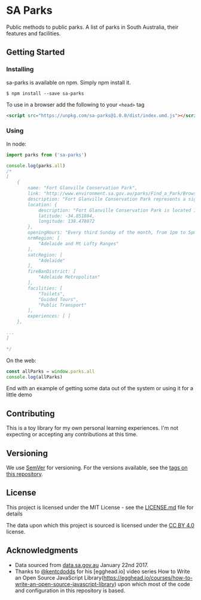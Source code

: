 # SA Parks

Public methods to public parks. A list of parks in South Australia, their features and facilities.

## Getting Started

### Installing

sa-parks is available on npm. Simply npm install it.

```
$ npm install --save sa-parks
```

To use in a browser add the following to your ```<head>``` tag
```html
<script src="https://unpkg.com/sa-parks@1.0.0/dist/index.umd.js"></script>
```

### Using
In node:
```javascript
import parks from ('sa-parks')

console.log(parks.all)
/*
[
    {
        name: "Fort Glanville Conservation Park",
        link: "http://www.environment.sa.gov.au/parks/Find_a_Park/Browse_by_region/Adelaide/Fort_Glanville_Conservation_Park",
        description: "Fort Glanville Conservation Park represents a significant period in South Australia's European colonial history. The fort was built in 1880 and has remained largely unaltered. The fort can be hired for a variety of uses including concerts and community activities. The parade ground and visitor centre (which has kitchen facilities) are also available for hire. On the third Sunday afternoon of every month, between September and May, witness the spectacle of a full historical re-enactment by Fort Glanville Association members. In full military costume they recreate the past with military drill demonstrations, including cannon firing.",
        location: {
            description: "Fort Glanville Conservation Park is located 12km north west of Adelaide. Access is via Military Road. Public transport to this park from Adelaide CBD is available. ",
            latitude: -34.851804,
            longitude: 138.478072
        },
        openingHours: "Every third Sunday of the month, from 1pm to 5pm between September and May.",
        nrmRegion: [
            "Adelaide and Mt Lofty Ranges"
        ],
        satcRegion: [
            "Adelaide"
        ],
        fireBanDistrict: [
            "Adelaide Metropolitan"
        ],
        facilities: [
            "Toilets",
            "Guided Tours",
            "Public Transport"
        ],
        experiences: [ ]
    },

...
]

*/

```

On the web:
```javascript
const allParks = window.parks.all
console.log(allParks)

```

End with an example of getting some data out of the system or using it for a little demo


## Contributing

This is a toy library for my own personal learning experiences. I'm not expecting or accepting any contributions at this time.

## Versioning

We use [SemVer](http://semver.org/) for versioning. For the versions available, see the [tags on this repository](https://github.com/your/project/tags). 

## License

This project is licensed under the MIT License - see the [LICENSE.md](LICENSE.md) file for details

The data upon which this project is sourced is licensed under the [CC BY 4.0](https://creativecommons.org/licenses/by/4.0/) license.

## Acknowledgments

* Data sourced from [data.sa.gov.au](https://data.sa.gov.au/data/dataset/919a3d26-e150-4282-8c30-2e090287b9b3/resource/4aec8622-c685-4484-bb83-18cda3f30959/download/cuserstdaleydocumentsparkslisting.json) January 22nd 2017.
* Thanks to [@kentcdodds](https://github.com/kentcdodds) for his [egghead.io] video series How to Write an Open Source JavaScript Library(https://egghead.io/courses/how-to-write-an-open-source-javascript-library) upon which most of the code and configuration in this repository is based.
